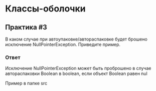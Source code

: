 # Классы-оболочки

## Практика #3

В каком случае при автоупаковке/автораспаковке будет брошено исключение NullPointerException. Приведите пример.

### Ответ

Исключение NullPointerException может быть проброшено в случае автораспаковки Boolean в boolean, если объект Boolean равен nul

Пример в папке src